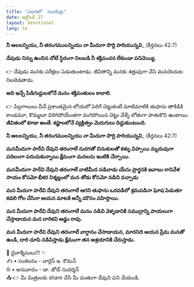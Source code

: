 ```yaml
---
title: "ఎడారిలో  సెలయేర్లు"
date: అక్టోబర్ 27
layout: devotional
lang: te
---
```


**నీ అలలన్నియు, నీ తరంగములన్నియు నా మీదుగా పొర్లి పారియున్నవి**_ (కీర్తనలు 42:7)

**దేవుడు నిన్ను ఉంచిన చోటే స్థిరంగా నిలబడి నీ శక్తివంచన లేకుండా పనిచెయ్యి.**

👉 దేవుడు మనకు పరీక్షలు పెడుతుంటాడు. జీవితాన్ని మనకు శత్రువుగా చేసి మనయెదుట నిలబెడతాడు. 

**అది ఇచ్చే పిడిగుద్దులలోనే మనం శక్తివంతులం కావాలి.**

👉 పిల్లగాలులు వీచే ప్రశాంతమైన లోయలో పెరిగే చెట్టుకంటే మాటిమాటికి తుఫాను తాకిడికి కాండమూ, కొమ్మలూ విరిగిపోయేంతగా వంగిపోయిన చెట్టు వేళ్ళే లోతుగా పాతుకొని ఉంటాయి. 
**జీవితంలో కూడా అంతే. కష్టాలలోనే వ్యక్తిత్వం మెరుగులు దిద్దుకుంటుంది.**

**నీ అలలన్నియు, నీ తరంగములన్నియు నా మీదుగా పొర్లి పారియున్నవి**_ (కీర్తనలు 42:7)

**మనమీదుగా పారేవి దేవుని తరంగాలే నురగతో చినుకులతో కళ్ళు విప్పాయి మృదువుగా పదిలంగా పరుచుకున్నాయి క్షేమంగా మనలను ఇంటికి చేర్చాయి.**

**మనమీదుగా పారేవి దేవుని తరంగాలే వాటిమీద నడిచాడు యేసు ప్రార్థనకి జవాబు రానివేళ సాయం కోసమో భీకర నిశ్శబ్దంలో మన తోడు కోసమో నడిచి వచ్చాడు**

**మన మీదుగా పారేవి దేవుని తరంగాలే ఆగని తుఫాను ఒరవడిలో శ్రమపడినా ఘోష పెడుతూ కడలి గోల చేసినా ఆయన మాటకి అన్నీ మౌనం వహిస్తాయి.**

**మన మీదుగా పారేవి దేవుని తరంగాలే మనం నడిచి వెళ్ళడానికి సముద్రాన్ని పాయలుగా చేస్తాడాయన మన దారికవి అడ్డం రావు.**

**మన మీదుగా పారేవి దేవుని తరంగాలే వాగ్దానం చేసాడాయన, మారనిది ఆయన ప్రేమ మనతో ఉండి, దారి చూపి నడిపిస్తాడు క్షేమంగా తన ఆశ్రయానికి చేరుస్తాడు.**


<div class="blessing">🙏 <span class="bless-text">దైవాశ్శీసులు!!!</span> ✨</div>

<div class="credit">✍️ <span class="credit-text">▪ సంకలనం - చార్లెస్ ఇ. కౌమన్</span></div>
<div class="credit">🌐 <span class="credit-text">▪ అనువాదం - డా. జోబ్ సుదర్శన్</span></div>


<div class="share">📤 👉 <span class="share-text">మీ మిత్రులకు share చేసి మీ వంతుగా దేవుని పని చేయండి.</span></div>
